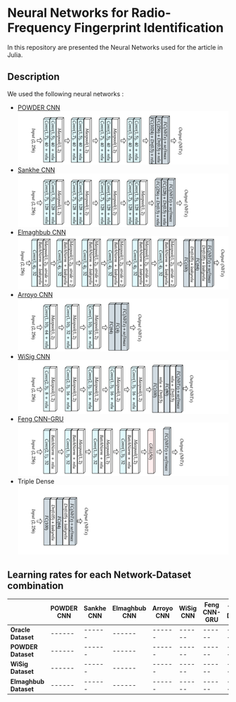 # Neural Networks for Radio-Frequency Fingerprint Identification 

In this repository are presented the Neural Networks used for the article in Julia. 

## Description

We used the following neural networks :
- [POWDER CNN](https://ieeexplore.ieee.org/document/9348261)
![](Illustrations/POWDER.png)
- [Sankhe CNN](https://ieeexplore.ieee.org/document/8882379)
![](Illustrations/Sankhe.png)
- [Elmaghbub CNN](https://arxiv.org/abs/2308.04467) 
![](Illustrations/Elmaghbub.png)
- [Arroyo CNN](https://www.mdpi.com/1424-8220/22/6/2111)
![](Illustrations/Arroyo.png)
- [WiSig CNN](https://arxiv.org/abs/2112.15363)
![](Illustrations/wisig.png)
- [Feng CNN-GRU](https://ieeexplore.ieee.org/document/9851177) 
![](Illustrations/Feng.png)
- Triple Dense
![](Illustrations/TripleDense.png)

## Learning rates for each Network-Dataset combination

|                     | **POWDER CNN** | **Sankhe CNN** | **Elmaghbub CNN** | **Arroyo CNN** | **WiSig CNN** | **Feng CNN-GRU** | **Triple Dense** |
|---------------------|----------------|----------------|-------------------|----------------|---------------|------------------|-------------------------|
| **Oracle Dataset**  | ------         | ------         | ------            | ------         | ------        | ------           | ------                  |
| **POWDER Dataset**  | ------         | ------         | ------            | ------         | ------        | ------           | ------                  |
| **WiSig Dataset**   | ------         | ------         | ------            | ------         | ------        | ------           | ------                  |
| **Elmaghbub Dataset**| ------         | ------         | ------            | ------         | ------        | ------           | ------                  |

